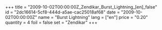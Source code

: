 +++
title = "2009-10-02T00:00:00Z_Zendikar_Burst_Lightning_[en]_false"
id = "2dc16614-5cf8-444d-a5ae-cac25018af68"
date = "2009-10-02T00:00:00Z"
name = "Burst Lightning"
lang = ["en"]
price = "0.20"
quantity = 4
foil = false
set = "Zendikar"
+++
